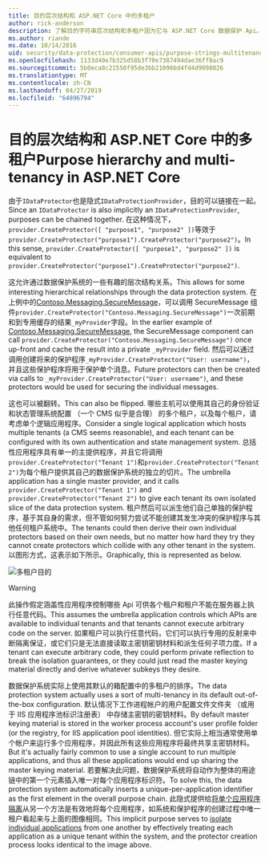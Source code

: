 ```yaml
---
title: 目的层次结构和 ASP.NET Core 中的多租户
author: rick-anderson
description: 了解目的字符串层次结构和多租户因为它与 ASP.NET Core 数据保护 Api。
ms.author: riande
ms.date: 10/14/2016
uid: security/data-protection/consumer-apis/purpose-strings-multitenancy
ms.openlocfilehash: 1133d40e7b325d58b3f70e7387494dae36ff8ac9
ms.sourcegitcommit: 5b0eca8c21550f95de3bb21096bd4fd4d9098026
ms.translationtype: MT
ms.contentlocale: zh-CN
ms.lasthandoff: 04/27/2019
ms.locfileid: "64896794"
---
```

# <a name="purpose-hierarchy-and-multi-tenancy-in-aspnet-core"></a><span data-ttu-id="c4935-103">目的层次结构和 ASP.NET Core 中的多租户</span><span class="sxs-lookup"><span data-stu-id="c4935-103">Purpose hierarchy and multi-tenancy in ASP.NET Core</span></span>

<span data-ttu-id="c4935-104">由于`IDataProtector`也是隐式`IDataProtectionProvider`，目的可以链接在一起。</span><span class="sxs-lookup"><span data-stu-id="c4935-104">Since an `IDataProtector` is also implicitly an `IDataProtectionProvider`, purposes can be chained together.</span></span> <span data-ttu-id="c4935-105">在这种情况下，`provider.CreateProtector([ "purpose1", "purpose2" ])`等效于`provider.CreateProtector("purpose1").CreateProtector("purpose2")`。</span><span class="sxs-lookup"><span data-stu-id="c4935-105">In this sense, `provider.CreateProtector([ "purpose1", "purpose2" ])` is equivalent to `provider.CreateProtector("purpose1").CreateProtector("purpose2")`.</span></span>

<span data-ttu-id="c4935-106">这允许通过数据保护系统的一些有趣的层次结构关系。</span><span class="sxs-lookup"><span data-stu-id="c4935-106">This allows for some interesting hierarchical relationships through the data protection system.</span></span> <span data-ttu-id="c4935-107">在上例中的[Contoso.Messaging.SecureMessage](xref:security/data-protection/consumer-apis/purpose-strings#data-protection-contoso-purpose)，可以调用 SecureMessage 组件`provider.CreateProtector("Contoso.Messaging.SecureMessage")`一次前期和到专用缓存的结果`_myProvider`字段。</span><span class="sxs-lookup"><span data-stu-id="c4935-107">In the earlier example of [Contoso.Messaging.SecureMessage](xref:security/data-protection/consumer-apis/purpose-strings#data-protection-contoso-purpose), the SecureMessage component can call `provider.CreateProtector("Contoso.Messaging.SecureMessage")` once up-front and cache the result into a private `_myProvider` field.</span></span> <span data-ttu-id="c4935-108">然后可以通过调用创建将来的保护程序`_myProvider.CreateProtector("User: username")`，并且这些保护程序将用于保护单个消息。</span><span class="sxs-lookup"><span data-stu-id="c4935-108">Future protectors can then be created via calls to `_myProvider.CreateProtector("User: username")`, and these protectors would be used for securing the individual messages.</span></span>

<span data-ttu-id="c4935-109">这也可以被翻转。</span><span class="sxs-lookup"><span data-stu-id="c4935-109">This can also be flipped.</span></span> <span data-ttu-id="c4935-110">哪些主机可以使用其自己的身份验证和状态管理系统配置 （一个 CMS 似乎是合理） 的多个租户，以及每个租户，请考虑单个逻辑应用程序。</span><span class="sxs-lookup"><span data-stu-id="c4935-110">Consider a single logical application which hosts multiple tenants (a CMS seems reasonable), and each tenant can be configured with its own authentication and state management system.</span></span> <span data-ttu-id="c4935-111">总括性应用程序具有单一的主提供程序，并且它将调用`provider.CreateProtector("Tenant 1")`和`provider.CreateProtector("Tenant 2")`为每个租户提供其自己的数据保护系统的独立的切片。</span><span class="sxs-lookup"><span data-stu-id="c4935-111">The umbrella application has a single master provider, and it calls `provider.CreateProtector("Tenant 1")` and `provider.CreateProtector("Tenant 2")` to give each tenant its own isolated slice of the data protection system.</span></span> <span data-ttu-id="c4935-112">租户然后可以派生他们自己单独的保护程序，基于其自身的需求，但不管如何努力尝试不能创建其发生冲突的保护程序与其他任何租户系统中。</span><span class="sxs-lookup"><span data-stu-id="c4935-112">The tenants could then derive their own individual protectors based on their own needs, but no matter how hard they try they cannot create protectors which collide with any other tenant in the system.</span></span> <span data-ttu-id="c4935-113">以图形方式，这表示如下所示。</span><span class="sxs-lookup"><span data-stu-id="c4935-113">Graphically, this is represented as below.</span></span>

![多租户目的](purpose-strings-multitenancy/_static/purposes-multi-tenancy.png)

>[!WARNING]
> <span data-ttu-id="c4935-115">此操作假定涵盖性应用程序控制哪些 Api 可供各个租户和租户不能在服务器上执行任意代码。</span><span class="sxs-lookup"><span data-stu-id="c4935-115">This assumes the umbrella application controls which APIs are available to individual tenants and that tenants cannot execute arbitrary code on the server.</span></span> <span data-ttu-id="c4935-116">如果租户可以执行任意代码，它们可以执行专用的反射来中断隔离保证，或它们只是无法直接读取主密钥密钥材料和派生任何子项力度。</span><span class="sxs-lookup"><span data-stu-id="c4935-116">If a tenant can execute arbitrary code, they could perform private reflection to break the isolation guarantees, or they could just read the master keying material directly and derive whatever subkeys they desire.</span></span>

<span data-ttu-id="c4935-117">数据保护系统实际上使用其默认的箱配置中的多租户的排序。</span><span class="sxs-lookup"><span data-stu-id="c4935-117">The data protection system actually uses a sort of multi-tenancy in its default out-of-the-box configuration.</span></span> <span data-ttu-id="c4935-118">默认情况下工作进程帐户的用户配置文件文件夹 （或用于 IIS 应用程序池标识注册表） 中存储主密钥的密钥材料。</span><span class="sxs-lookup"><span data-stu-id="c4935-118">By default master keying material is stored in the worker process account's user profile folder (or the registry, for IIS application pool identities).</span></span> <span data-ttu-id="c4935-119">但它实际上相当通常使用单个帐户来运行多个应用程序，并因此所有这些应用程序将最终共享主密钥材料。</span><span class="sxs-lookup"><span data-stu-id="c4935-119">But it's actually fairly common to use a single account to run multiple applications, and thus all these applications would end up sharing the master keying material.</span></span> <span data-ttu-id="c4935-120">若要解决此问题，数据保护系统将自动作为整体的用途链中的第一个元素插入唯一对每个应用程序标识符。</span><span class="sxs-lookup"><span data-stu-id="c4935-120">To solve this, the data protection system automatically inserts a unique-per-application identifier as the first element in the overall purpose chain.</span></span> <span data-ttu-id="c4935-121">此隐式提供给[将单个应用程序隔离](xref:security/data-protection/configuration/overview#per-application-isolation)从另一个方法是有效地将每个应用程序，如系统和保护程序的创建过程中唯一租户看起来与上面的图像相同。</span><span class="sxs-lookup"><span data-stu-id="c4935-121">This implicit purpose serves to [isolate individual applications](xref:security/data-protection/configuration/overview#per-application-isolation) from one another by effectively treating each application as a unique tenant within the system, and the protector creation process looks identical to the image above.</span></span>
